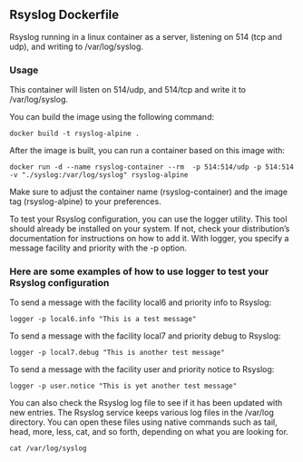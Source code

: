 ## Rsyslog Dockerfile

Rsyslog running in a linux container as a server, listening on 514 (tcp and udp), and writing to /var/log/syslog.

### Usage

This container will listen on 514/udp, and 514/tcp and write it to /var/log/syslog.

You can build the image using the following command:
```
docker build -t rsyslog-alpine .
```
After the image is built, you can run a container based on this image with:
```
docker run -d --name rsyslog-container --rm  -p 514:514/udp -p 514:514 -v "./syslog:/var/log/syslog" rsyslog-alpine 
```
Make sure to adjust the container name (rsyslog-container) and the image tag (rsyslog-alpine) to your preferences.

To test your Rsyslog configuration, you can use the logger utility. This tool should already be installed on your system. If not, check your distribution’s documentation for instructions on how to add it. With logger, you specify a message facility and priority with the -p option.

### Here are some examples of how to use logger to test your Rsyslog configuration
To send a message with the facility local6 and priority info to Rsyslog:
```
logger -p local6.info "This is a test message"
```
To send a message with the facility local7 and priority debug to Rsyslog:
```
logger -p local7.debug "This is another test message"
```
To send a message with the facility user and priority notice to Rsyslog:
```
logger -p user.notice "This is yet another test message"
```
You can also check the Rsyslog log file to see if it has been updated with new entries. The Rsyslog service keeps various log files in the /var/log directory. You can open these files using native commands such as tail, head, more, less, cat, and so forth, depending on what you are looking for.
```
cat /var/log/syslog
```
